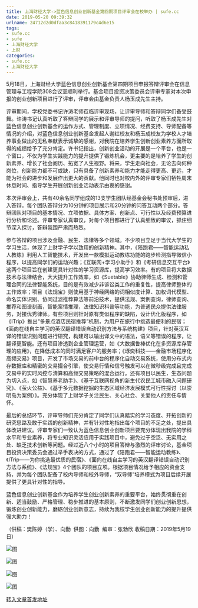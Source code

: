 ```yaml
---
title: 上海财经大学->蓝色信息创业创新基金第四期项目评审会在校举办 | sufe.cc
date: 2019-05-20 09:39:32
urlname: 24712d2d0dfaa3c8418391179c4d6e15
tags: 
- sufe.cc
- sufe
- 上海财经大学
- 上财
categories:
- sufe.cc
- 上海财经大学
---
```



5月18日，上海财经大学蓝色信息创业创新基金第四期项目申报答辩评审会在信息管理与工程学院308会议室顺利举行。基金项目投资决策委员会评审专家对本次申报的创业创新项目进行了评审，评审会由基金负责人杨玉成先生主持。

评审期间，学校党委书记许涛老师莅临评审现场，让评审导师和答辩同学们备受鼓舞。许涛书记认真听取了答辩同学的展示和评审导师的提问，听取了杨玉成先生对蓝色信息创业创新基金的运作方式、管理制度、立项情况、经费支持、导师配备等情况的介绍，对蓝色信息创业创新基金发起人谢红校友和杨玉成校友为学校人才培养事业做出的无私奉献表示诚挚的感谢，对我院在培养学生创新创业素养方面所取得的成绩给予了充分肯定。许书记指出，创新创业活动的开展是一个平台，也是一个窗口，不仅为学生实践能力的提升提供了锻炼机会，更主要的是培养了学生的创新素养、增长了社会阅历、拓宽了人生视野。将来，学生走向社会，无论去向何种岗位，创新能力都不可或缺，只有具备了创新素养和能力才能走得更高、更远，才能为社会的进步和发展作出更大的贡献。他同时也对校内外的评审专家们牺牲周末休息时间、指导学生开展创新创业活动表示由衷的感谢。

本次评审会上，共有40余名同学组成的13支学生团队经基金会秘书处预审后，进入答辩。每个团队答辩分为10分钟的项目展示和20分钟的问答互动两个部分。答辩团队对项目的基本情况、立项依据、具体方案、创新点、可行性以及经费预算进行分析和论述。评审专家认真审议，对每个项目都进行了认真细致的审议，抓住细节深入探讨，答辩氛围严肃而热烈。

参与答辩的项目涉及金融、民生、法律等多个领域。不少项目立足于当代大学生的学习生活，体现了上财学子学以致用的创新精神。其中，《陪跑君——智能运动私人教练》利用人工智能技术，开发出一款模拟运动教练功能的跑步检测指导微信小程序，以提高同学们的运动兴趣；《互联网+学习小助手》和《考研信息交互平台》这两个项目旨在创建更具针对性的学习资源库，提高学习效率。有的项目将大数据技术与法律结合，大大提升工作效率，如《Suetable》协助律师生成、检测和管理合同的法律智能系统，目的是有效减少非诉讼类工作的重复性，提高律师整体的工作效率；项目《法规宝》则使用基于神经网络的词相似度计算、加权词代模型、命名实体识别、协同过滤推荐算法等前沿技术，提供法规、案例查询，律师查询、推荐和图谱刻画，智能案情推理，法律知识科普等功能，为普通民众提供法律服务，对接优秀律师。有些项目则针对原有类似程序的缺陷，设计优化版程序，如《ITrip》推出“多景点酒店民宿推荐”机制，为用户在旅行中挑选最便利的民宿；《面向在线自主学习的英汉翻译错误自动识别方法与系统构建》项目，针对英汉互译的错误识别问题进行研究，构建可以输出译文中的语法，语义等错误的程序，让翻译更智能。还有项目渗透到企业管理运营，如《大数据鲁棒优化在多资源库存管理的应用》，在降低成本的同时满足客户的服务率；《琢奕科技——金融市场程序化高频交易》项目，开发了市场交易的前中台的程序化自动交易系统，使用分布式内存数据库和精密的交易撮合引擎，使交易行情和信号触发可以在微秒级完成且完成交易中的实时风控与清算和高频交易策略的混合运行。还有项目以民生，生态问题为切入点，如《智慧养老助手》、《基于互联网视角的新生代农民工城市融入问题研究》、《萤火公益》、《基于多元数据挖掘的生态区域经济发展模式可行性探讨（以崇明岛为案例）》。充分体现了上财学子关注民生、关心社会、关爱他人的责任与情怀。

最后的总结环节，评审导师们充分肯定了同学们认真踏实的学习态度、开拓创新的研究思路及敢于实践的创新精神，并有针对性地指出每个项目的不足之处，提出具体改进建议。评审专家们一致认为蓝色信息创业创新项目要充分体现出我院的学科水平和专业素养，将专业知识灵活应用于实践项目中，避免过于空泛、无实用之处、缺乏技术创新等问题。经过近八个小时的项目答辩与激烈的评审讨论，基金项目投资决策委员会通过举手表决的方式，通过了《陪跑君——智能运动教练》、《ITrip——为你挑选最优质的民宿》、《面向在线自主学习的英汉翻译错误自动识别方法与系统》、《法规宝》4个团队的项目立项。根据项目情况给予相应的资金支持，并为每个团队配备了校内导师和校外导师，“双导师”培养模式为项目后续开展提供了更具针对性的指导。

蓝色信息创业创新基金作为培养学生创业创新素养的重要平台，始终贯彻重在创新、适当鼓励、严格管理、稳步推进的基本原则，不断激发同学们创业创新思想，锻炼创业创新能力，磨砺创业创新意志，持续为我校学生创业创新能力的提升提供强大助力！

（供稿：樊陈婷（学）、向勤  供图：向勤  编审：张勃欣 收稿日期：2019年5月19日）



![图](http://news.sufe.edu.cn/_upload/article/images/65/f0/4df3c1744721af9ab693240b9f73/4e4fb5b1-c3d0-4004-afab-05de6733ec37.jpg)

![图](http://news.sufe.edu.cn/_upload/article/images/65/f0/4df3c1744721af9ab693240b9f73/b2bc52c4-ce86-40a0-936b-ffb11c770ea3.jpg)

![图](http://news.sufe.edu.cn/_upload/article/images/65/f0/4df3c1744721af9ab693240b9f73/873142a4-7713-4075-9a6f-c27f27d08139.png)

![图](http://news.sufe.edu.cn/_upload/article/images/65/f0/4df3c1744721af9ab693240b9f73/07219dfa-2bd1-4fd4-943a-c031cc73c449.jpg)

[转入文章首发地址](http://news.sufe.edu.cn/d7/40/c179a120640/page.htm)